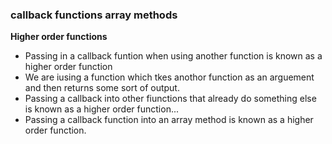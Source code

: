 ### callback functions array methods 

**__Higher order functions__**
- Passing in a callback funtion when using another function is known as a higher order function
- We are iusing a function which tkes anothor function as an arguement and then returns some sort of output.
- Passing a callback into other fiunctions that already do something else is known as a higher order function...
- Passing a callback function into an array method is known as a higher order function.

